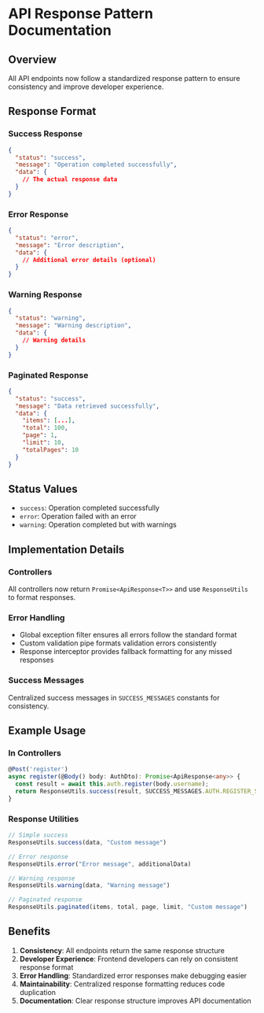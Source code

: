 # API Response Pattern Documentation

## Overview

All API endpoints now follow a standardized response pattern to ensure consistency and improve developer experience.

## Response Format

### Success Response

```json
{
  "status": "success",
  "message": "Operation completed successfully",
  "data": {
    // The actual response data
  }
}
```

### Error Response

```json
{
  "status": "error",
  "message": "Error description",
  "data": {
    // Additional error details (optional)
  }
}
```

### Warning Response

```json
{
  "status": "warning",
  "message": "Warning description",
  "data": {
    // Warning details
  }
}
```

### Paginated Response

```json
{
  "status": "success",
  "message": "Data retrieved successfully",
  "data": {
    "items": [...],
    "total": 100,
    "page": 1,
    "limit": 10,
    "totalPages": 10
  }
}
```

## Status Values

- `success`: Operation completed successfully
- `error`: Operation failed with an error
- `warning`: Operation completed but with warnings

## Implementation Details

### Controllers

All controllers now return `Promise<ApiResponse<T>>` and use `ResponseUtils` to format responses.

### Error Handling

- Global exception filter ensures all errors follow the standard format
- Custom validation pipe formats validation errors consistently
- Response interceptor provides fallback formatting for any missed responses

### Success Messages

Centralized success messages in `SUCCESS_MESSAGES` constants for consistency.

## Example Usage

### In Controllers

```typescript
@Post('register')
async register(@Body() body: AuthDto): Promise<ApiResponse<any>> {
  const result = await this.auth.register(body.username);
  return ResponseUtils.success(result, SUCCESS_MESSAGES.AUTH.REGISTER_SUCCESS);
}
```

### Response Utilities

```typescript
// Simple success
ResponseUtils.success(data, "Custom message")

// Error response
ResponseUtils.error("Error message", additionalData)

// Warning response
ResponseUtils.warning(data, "Warning message")

// Paginated response
ResponseUtils.paginated(items, total, page, limit, "Custom message")
```

## Benefits

1. **Consistency**: All endpoints return the same response structure
2. **Developer Experience**: Frontend developers can rely on consistent response format
3. **Error Handling**: Standardized error responses make debugging easier
4. **Maintainability**: Centralized response formatting reduces code duplication
5. **Documentation**: Clear response structure improves API documentation
